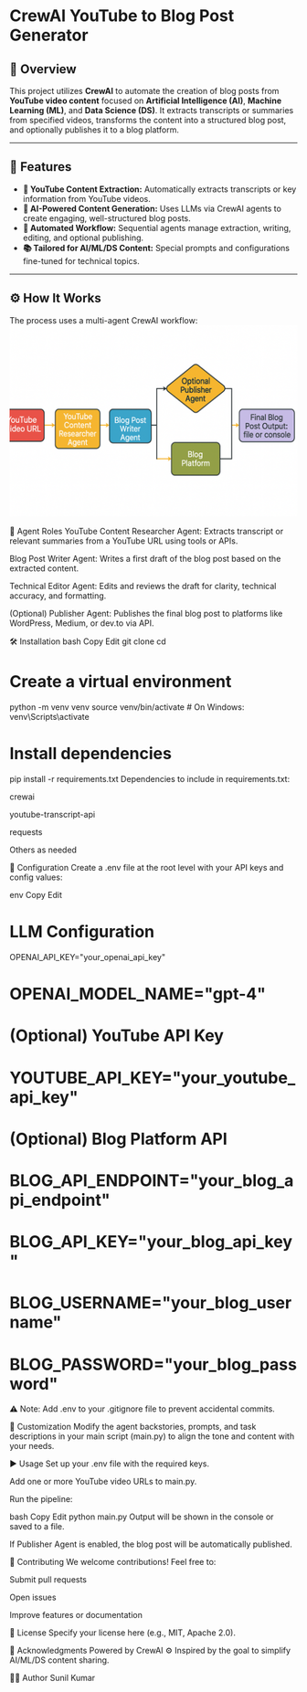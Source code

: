 # CrewAI YouTube to Blog Post Generator

## 🧠 Overview

This project utilizes **CrewAI** to automate the creation of blog posts from **YouTube video content** focused on **Artificial Intelligence (AI)**, **Machine Learning (ML)**, and **Data Science (DS)**. It extracts transcripts or summaries from specified videos, transforms the content into a structured blog post, and optionally publishes it to a blog platform.

---

## 🚀 Features

- **🎥 YouTube Content Extraction:** Automatically extracts transcripts or key information from YouTube videos.
- **📝 AI-Powered Content Generation:** Uses LLMs via CrewAI agents to create engaging, well-structured blog posts.
- **🤖 Automated Workflow:** Sequential agents manage extraction, writing, editing, and optional publishing.
- **📚 Tailored for AI/ML/DS Content:** Special prompts and configurations fine-tuned for technical topics.

---

## ⚙️ How It Works

The process uses a multi-agent CrewAI workflow:
![Workflow Diagram](crwyt.png)

👥 Agent Roles
YouTube Content Researcher Agent:
Extracts transcript or relevant summaries from a YouTube URL using tools or APIs.

Blog Post Writer Agent:
Writes a first draft of the blog post based on the extracted content.

Technical Editor Agent:
Edits and reviews the draft for clarity, technical accuracy, and formatting.

(Optional) Publisher Agent:
Publishes the final blog post to platforms like WordPress, Medium, or dev.to via API.

🛠️ Installation
bash
Copy
Edit
git clone <your-repository-url>
cd <your-repository-name>

# Create a virtual environment
python -m venv venv
source venv/bin/activate  # On Windows: venv\Scripts\activate

# Install dependencies
pip install -r requirements.txt
Dependencies to include in requirements.txt:

crewai

youtube-transcript-api

requests

Others as needed

🔐 Configuration
Create a .env file at the root level with your API keys and config values:

env
Copy
Edit
# LLM Configuration
OPENAI_API_KEY="your_openai_api_key"
# OPENAI_MODEL_NAME="gpt-4"

# (Optional) YouTube API Key
# YOUTUBE_API_KEY="your_youtube_api_key"

# (Optional) Blog Platform API
# BLOG_API_ENDPOINT="your_blog_api_endpoint"
# BLOG_API_KEY="your_blog_api_key"
# BLOG_USERNAME="your_blog_username"
# BLOG_PASSWORD="your_blog_password"
⚠️ Note: Add .env to your .gitignore file to prevent accidental commits.

🧩 Customization
Modify the agent backstories, prompts, and task descriptions in your main script (main.py) to align the tone and content with your needs.

▶️ Usage
Set up your .env file with the required keys.

Add one or more YouTube video URLs to main.py.

Run the pipeline:

bash
Copy
Edit
python main.py
Output will be shown in the console or saved to a file.

If Publisher Agent is enabled, the blog post will be automatically published.

🤝 Contributing
We welcome contributions!
Feel free to:

Submit pull requests

Open issues

Improve features or documentation

📜 License
Specify your license here (e.g., MIT, Apache 2.0).

🙌 Acknowledgments
Powered by CrewAI ⚙️
Inspired by the goal to simplify AI/ML/DS content sharing.

🧑‍💻 Author
Sunil Kumar
